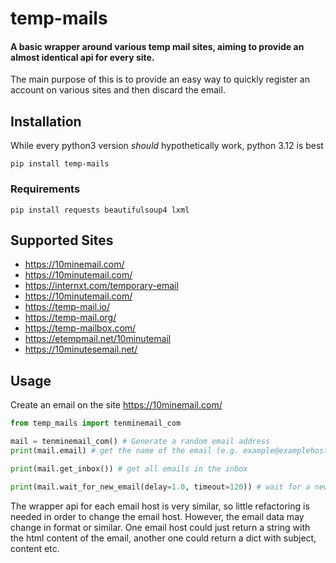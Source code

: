 # temp-mails

#### A basic wrapper around various temp mail sites, aiming to provide an almost identical api for every site.

The main purpose of this is to provide an easy way to quickly register an account on various sites and then discard the email.

## Installation
While every python3 version _should_ hypothetically work, python 3.12 is best
```
pip install temp-mails
```
### Requirements
```
pip install requests beautifulsoup4 lxml
```

## Supported Sites
- https://10minemail.com/
- https://10minutemail.com/
- https://internxt.com/temporary-email
- https://10minutemail.com/
- https://temp-mail.io/
- https://temp-mail.org/
- https://temp-mailbox.com/
- https://etempmail.net/10minutemail
- https://10minutesemail.net/

## Usage

Create an email on the site https://10minemail.com/
```python
from temp_mails import tenminemail_com

mail = tenminemail_com() # Generate a random email address
print(mail.email) # get the name of the email (e.g. example@examplehost.com)

print(mail.get_inbox()) # get all emails in the inbox

print(mail.wait_for_new_email(delay=1.0, timeout=120)) # wait for a new email for 120 seconds and get the email data
```

The wrapper api for each email host is very similar, so little refactoring is needed in order to change the email host. However, the email data may change in format or similar. One email host could just return a string with the html content of the email, another one could return a dict with subject, content etc.